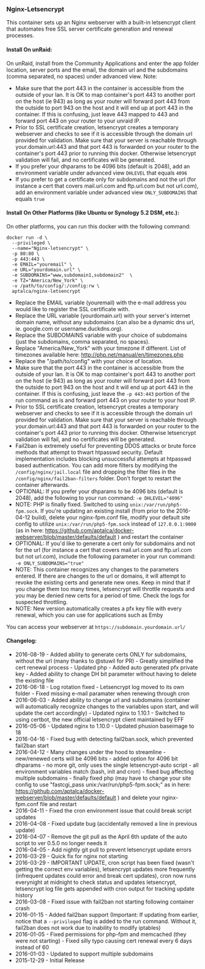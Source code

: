 ### Nginx-Letsencrypt

This container sets up an Nginx webserver with a built-in letsencrypt client that automates free SSL server certificate generation and renewal processes.

#### Install On unRaid:

On unRaid, install from the Community Applications and enter the app folder location, server ports and the email, the domain url and the subdomains (comma separated, no spaces) under advanced view. Note: 
- Make sure that the port 443 in the container is accessible from the outside of your lan. It is OK to map container's port 443 to another port on the host (ie 943) as long as your router will forward port 443 from the outside to port 943 on the host and it will end up at port 443 in the container. If this is confusing, just leave 443 mapped to 443 and forward port 443 on your router to your unraid IP.
- Prior to SSL certificate creation, letsencrypt creates a temporary webserver and checks to see if it is accessible through the domain url provided for validation. Make sure that your server is reachable through your.domain.url:443 and that port 443 is forwarded on your router to the container's port 443 prior to running this docker. Otherwise letsencrypt validation will fail, and no certificates will be generated.
- If you prefer your dhparams to be 4096 bits (default is 2048), add an environment variable under advanced view `DHLEVEL` that equals `4096`
- If you prefer to get a certificate only for subdomains and not the url (for instance a cert that covers mail.url.com and ftp.url.com but not url.com), add an environment variable under advanced view `ONLY_SUBDOMAINS` that equals `true`


#### Install On Other Platforms (like Ubuntu or Synology 5.2 DSM, etc.):

On other platforms, you can run this docker with the following command:

```
docker run -d \
  --privileged \
  --name="Nginx-letsencrypt" \
  -p 80:80 \
  -p 443:443 \
  -e EMAIL="youremail" \
  -e URL="yourdomain.url" \
  -e SUBDOMAINS="www,subdomain1,subdomain2"  \
  -e TZ="America/New_York" \
  -v /path/to/config/:/config:rw \
  aptalca/nginx-letsencrypt
```

- Replace the EMAIL variable (youremail) with the e-mail address you would like to register the SSL certificate with.
- Replace the URL variable (yourdomain.url) with your server's internet domain name, without any subdomains (can also be a dynamic dns url, ie. google.com or username.duckdns.org).
- Replace the SUBDOMAINS variable with your choice of subdomains (just the subdomains, comma separated, no spaces).
- Replace "America/New_York" with your timezone if different. List of timezones available here: http://php.net/manual/en/timezones.php
- Replace the "/path/to/config" with your choice of location.
- Make sure that the port 443 in the container is accessible from the outside of your lan. It is OK to map container's port 443 to another port on the host (ie 943) as long as your router will forward port 443 from the outside to port 943 on the host and it will end up at port 443 in the container. If this is confusing, just leave the `-p 443:443` portion of the run command as is and forward port 443 on your router to your host IP.
- Prior to SSL certificate creation, letsencrypt creates a temporary webserver and checks to see if it is accessible through the domain url provided for validation. Make sure that your server is reachable through your.domain.url:443 and that port 443 is forwarded on your router to the container's port 443 prior to running this docker. Otherwise letsencrypt validation will fail, and no certificates will be generated.
- Fail2ban is extremely useful for preventing DDOS attacks or brute force methods that attempt to thwart htpasswd security. Default implementation includes blocking unsuccessful attempts at htpasswd based authentication. You can add more filters by modifying the `/config/nginx/jail.local` file and dropping the filter files in the `/config/nginx/fail2ban-filters` folder. Don't forget to restart the container afterwards.
- OPTIONAL: If you prefer your dhparams to be 4096 bits (default is 2048), add the following to your run command: `-e DHLEVEL="4096"`
- NOTE: PHP is finally fixed. Switched to using `unix:/var/run/php5-fpm.sock`. If you're updating an existing install (from prior to the 2016-04-12 build), delete your nginx-fpm.conf file, modify your default site config to utilize `unix:/var/run/php5-fpm.sock` instead of `127.0.0.1:9000` (as in here: https://github.com/aptalca/docker-webserver/blob/master/defaults/default ) and restart the container
- OPTIONAL: If you'd like to generate a cert only for subdomains and not for the url (for instance a cert that covers mail.url.com and ftp.url.com but not url.com), include the following parameter in your run command: `-e ONLY_SUBDOMAINS="true"`
- NOTE: This container recognizes any changes to the parameters entered. If there are changes to the url or domains, it will attempt to revoke the existing certs and generate new ones. Keep in mind that if you change them too many times, letsencrypt will throttle requests and you may be denied new certs for a period of time. Check the logs for suspected throttling.
- NOTE: New version automatically creates a pfx key file with every renewal, which you can use for applications such as Emby

  
You can access your webserver at `https://subdomain.yourdomain.url/`  
  
#### Changelog: 
- 2016-08-19 - Added ability to generate certs ONLY for subdomains, without the url (many thanks to @stuwil for PR) - Greatly simplified the cert renewal process - Updated php - Added auto generated pfx private key - Added ability to change DH bit parameter without having to delete the existing file
- 2016-06-18 - Log rotation fixed - Letsencrypt log moved to its own folder - Fixed missing e-mail paramater when renewing through cron
- 2016-06-03 - Added ability to change url and subdomains (container will automatically recognize changes to the variables upon start, and will update the cert accordingly) - Updated nginx to 1.10.1 - Switched to using certbot, the new official letsencrypt client maintained by EFF
- 2016-05-06 - Updated nginx to 1.10.0 - Updated phusion baseimage to 18
- 2016-04-16 - Fixed bug with detecting fail2ban.sock, which prevented fail2ban start
- 2016-04-12 - Many changes under the hood to streamline - new/renewed certs will be 4096 bits - added option for 4096 bit dhparams - no more git, only uses the single letsencrypt-auto script - all environment variables match (bash, init and cron) - fixed bug affecting multiple subdomains - finally fixed php (may have to change your site config to use "fastcgi_pass unix:/var/run/php5-fpm.sock;" as in here: https://github.com/aptalca/docker-webserver/blob/master/defaults/default ) and delete your nginx-fpm.conf file and restart
- 2016-04-11 - Fixed the cron environment issue that could break script updates
- 2016-04-08 - Fixed update bug (accidentally removed a line in previous update)
- 2016-04-07 - Remove the git pull as the April 6th update of the auto script to ver 0.5.0 no longer needs it
- 2016-04-05 - Add nightly git pull to prevent letsencrypt update errors
- 2016-03-29 - Quick fix for nginx not starting
- 2016-03-29 - IMPORTANT UPDATE, cron script has been fixed (wasn't getting the correct env variables), letsencrypt updates more frequently (infrequent updates could error and break cert updates), cron now runs everynight at midnight to check status and updates letsencrypt, letsencrypt log file gets appended with cron output for tracking update history
- 2016-03-08 - Fixed issue with fail2ban not starting following container crash
- 2016-01-15 - Added fail2ban support (Important: If updating from earlier, notice that a `--privileged` flag is added to the run command. Without it, fail2ban does not work due to inability to modify iptables)
- 2016-01-05 - Fixed permissions for php-fpm and memcached (they were not starting) - Fixed silly typo causing cert renewal every 6 days instead of 60
- 2016-01-03 - Updated to support multiple subdomains
- 2015-12-29 - Initial Release
